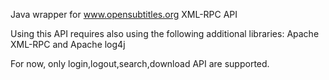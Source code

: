 Java wrapper for www.opensubtitles.org XML-RPC API

Using this API requires also using the following additional libraries: Apache XML-RPC and Apache log4j

For now, only login,logout,search,download API are supported.